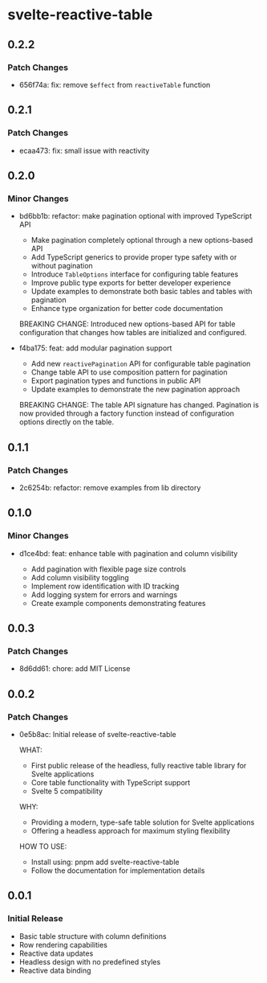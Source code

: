 # svelte-reactive-table

## 0.2.2

### Patch Changes

- 656f74a: fix: remove `$effect` from `reactiveTable` function

## 0.2.1

### Patch Changes

- ecaa473: fix: small issue with reactivity

## 0.2.0

### Minor Changes

- bd6bb1b: refactor: make pagination optional with improved TypeScript API

  - Make pagination completely optional through a new options-based API
  - Add TypeScript generics to provide proper type safety with or without pagination
  - Introduce `TableOptions` interface for configuring table features
  - Improve public type exports for better developer experience
  - Update examples to demonstrate both basic tables and tables with pagination
  - Enhance type organization for better code documentation

  BREAKING CHANGE: Introduced new options-based API for table configuration that changes how tables are initialized and configured.

- f4ba175: feat: add modular pagination support

  - Add new `reactivePagination` API for configurable table pagination
  - Change table API to use composition pattern for pagination
  - Export pagination types and functions in public API
  - Update examples to demonstrate the new pagination approach

  BREAKING CHANGE: The table API signature has changed. Pagination is now provided through a factory function instead of configuration options directly on the table.

## 0.1.1

### Patch Changes

- 2c6254b: refactor: remove examples from lib directory

## 0.1.0

### Minor Changes

- d1ce4bd: feat: enhance table with pagination and column visibility

  - Add pagination with flexible page size controls
  - Add column visibility toggling
  - Implement row identification with ID tracking
  - Add logging system for errors and warnings
  - Create example components demonstrating features

## 0.0.3

### Patch Changes

- 8d6dd61: chore: add MIT License

## 0.0.2

### Patch Changes

- 0e5b8ac: Initial release of svelte-reactive-table

  WHAT:

  - First public release of the headless, fully reactive table library for Svelte applications
  - Core table functionality with TypeScript support
  - Svelte 5 compatibility

  WHY:

  - Providing a modern, type-safe table solution for Svelte applications
  - Offering a headless approach for maximum styling flexibility

  HOW TO USE:

  - Install using: pnpm add svelte-reactive-table
  - Follow the documentation for implementation details

## 0.0.1

### Initial Release

- Basic table structure with column definitions
- Row rendering capabilities
- Reactive data updates
- Headless design with no predefined styles
- Reactive data binding
